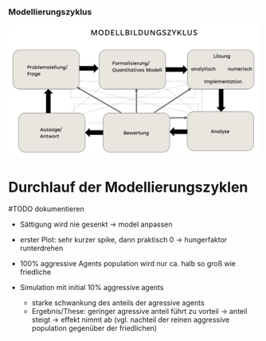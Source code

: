 ### Modellierungszyklus
![Modellbildungszyklus](modellbildungszyklus.png)

# Durchlauf der Modellierungszyklen

#TODO dokumentieren


- Sättigung wird nie gesenkt -> model anpassen

- erster Plot: sehr kurzer spike, dann praktisch 0 -> hungerfaktor runterdrehen

- 100% aggressive Agents population wird nur ca. halb so groß wie friedliche


- Simulation mit initial 10% aggressive agents
  - starke schwankung des anteils der agressive agents
  - Ergebnis/These: geringer agressive anteil führt zu vorteil -> anteil steigt -> effekt nimmt ab (vgl. nachteil der reinen aggressive population gegenüber der friedlichen)